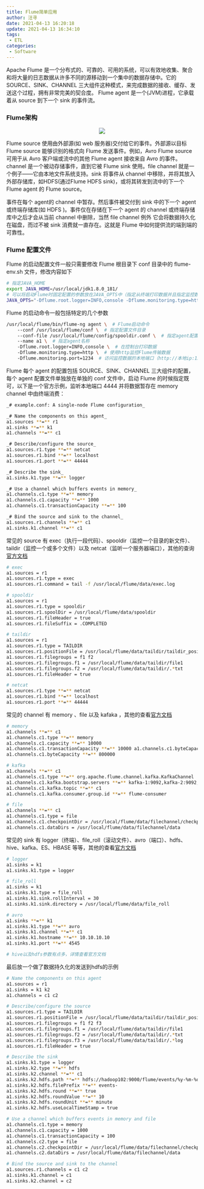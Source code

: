 ```yaml
---
title: Flume简单应用
author: 汪寻
date: 2021-04-13 16:20:18
update: 2021-04-13 16:34:10
tags:
 - ETL
categories:
 - Software
---
```


Apache Flume 是一个分布式的、可靠的、可用的系统，可以有效地收集、聚合和将大量的日志数据从许多不同的源移动到一个集中的数据存储中。它的 SOURCE、SINK、CHANNEL 三大组件这种模式，来完成数据的接收、缓存、发送这个过程，拥有非常完美的契合度。 Flume agent 是一个(JVM)进程，它承载着从 source 到下一个 sink 的事件流。

<!-- more -->

### **Flume架构**

<div align=center><img src="http://flume.apache.org/_images/UserGuide_image00.png"></div>

Flume source 使用由外部源(如 web 服务器)交付给它的事件。外部源以目标 Flume source 能够识别的格式向 Flume 发送事件。例如，Avro Flume source 可用于从 Avro 客户端或流中的其他 Flume agent 接收来自 Avro 的事件。channel 是一个被动存储事件，直到它被 Flume sink 使用。file channel 就是一个例子——它由本地文件系统支持。sink 将事件从 channel 中移除，并将其放入外部存储库，如HDFS(通过Flume HDFS sink)，或将其转发到流中的下一个 Flume agent 的 Flume source。

事件在每个 agent的 channel 中暂存。然后事件被交付到 sink 中的下一个 agent 或终端存储库(如 HDFS )。事件仅在存储在下一个 agent 的 channel 或终端存储库中之后才会从当前 channel 中删除，当然 file channel 例外 它会将数据持久化在磁盘，而过不被 sink 消费就一直存在。这就是 Flume 中如何提供流的端到端的可靠性。

### **Flume 配置文件**

Flume 的启动配置文件一般只需要修改 Flume 根目录下 conf 目录中的 flume-env.sh 文件，修改内容如下

```bash
# 指定JAVA_HOME
export JAVA_HOME=/usr/local/jdk1.8.0_181/
# 可以将启动Flume时固定配置的参数放在JAVA_OPTS中（指定从终端打印数据并且指定监控数据访问端口http://本地ip:1234/metrics），可以不设置
JAVA_OPTS="-Dflume.root.logger=INFO,console -Dflume.monitoring.type=http -Dflume.monitoring.port=1234"
```

Flume 的启动命令一般包括特定的几个参数

```bash
/usr/local/flume/bin/flume-ng agent \  # Flume启动命令
    --conf /usr/local/flume/conf \  # 指定配置文件目录
    --conf-file /usr/local/flume/config/spooldir.conf \  # 指定agent配置文件
    --name a1 \  # 指定agent名称
    -Dflume.root.logger=INFO,console \  # 在控制台打印数据
    -Dflume.monitoring.type=http \  # 使用http监控Flume传输数据
    -Dflume.monitoring.port=1234  # 访问监控数据的本地端口（http://本地ip:1234/metrics）
```

Flume 每个 agent 的配置包括 SOURCE、SINK、CHANNEL 三大组件的配置，每个 agent 配置文件单独放在单独的 conf 文件中，启动 Flume 的时候指定既可，以下是一个官方示例，监听本地端口 4444 并将数据暂存在 memory channel 中由终端消费：

```bash
_# example.conf: A single-node Flume configuration_ 

_# Name the components on this agent_ 
a1.sources **=** r1 
a1.sinks **=** k1 
a1.channels **=** c1 

_# Describe/configure the source_ 
a1.sources.r1.type **=** netcat 
a1.sources.r1.bind **=** localhost 
a1.sources.r1.port **=** 44444 

_# Describe the sink_ 
a1.sinks.k1.type **=** logger 

_# Use a channel which buffers events in memory_ 
a1.channels.c1.type **=** memory 
a1.channels.c1.capacity **=** 1000 
a1.channels.c1.transactionCapacity **=** 100 

_# Bind the source and sink to the channel_ 
a1.sources.r1.channels **=** c1 
a1.sinks.k1.channel **=** c1
```

常见的 source 有 exec（执行一段代码）、spooldir（监控一个目录的新文件）、taildir（监控一个或多个文件）以及 netcat（监听一个服务器端口），其他的查询[官方文档](http://flume.apache.org/releases/content/1.9.0/FlumeUserGuide.html#flume-sources)

```bash
# exec
a1.sources = r1
a1.sources.r1.type = exec
a1.sources.r1.command = tail -f /usr/local/flume/data/exec.log

# spooldir
a1.sources = r1
a1.sources.r1.type = spooldir
a1.sources.r1.spoolDir = /usr/local/flume/data/spooldir
a1.sources.r1.fileHeader = true
a1.sources.r1.fileSuffix = .COMPLETED

# taildir
a1.sources = r1
a1.sources.r1.type = TAILDIR
a1.sources.r1.positionFile = /usr/local/flume/data/taildir/taildir_position.json
a1.sources.r1.filegroups = f1 f2
a1.sources.r1.filegroups.f1 = /usr/local/flume/data/taildir/file1
a1.sources.r1.filegroups.f2 = /usr/local/flume/data/taildir/.*txt
a1.sources.r1.fileHeader = true

# netcat
a1.sources.r1.type **=** netcat 
a1.sources.r1.bind **=** localhost 
a1.sources.r1.port **=** 44444 
```

常见的 channel 有 memory 、file 以及 kafaka ，其他的查看[官方文档](http://flume.apache.org/releases/content/1.9.0/FlumeUserGuide.html#flume-channels)

```bash
# memory
a1.channels **=** c1 
a1.channels.c1.type **=** memory 
a1.channels.c1.capacity **=** 10000 
a1.channels.c1.transactionCapacity **=** 10000 a1.channels.c1.byteCapacityBufferPercentage **=** 20 
a1.channels.c1.byteCapacity **=** 800000

# kafka
a1.channels **=** c1 
a1.channels.c1.type **=** org.apache.flume.channel.kafka.KafkaChannel 
a1.channels.c1.kafka.bootstrap.servers **=** kafka-1:9092,kafka-2:9092,kafka-3:9092 
a1.channels.c1.kafka.topic **=** c1 
a1.channels.c1.kafka.consumer.group.id **=** flume-consumer

# file
a1.channels **=** c1 
a1.channels.c1.type = file
a1.channels.c1.checkpointDir = /usr/local/flume/data/filechannel/checkpoint
a1.channels.c1.dataDirs = /usr/local/flume/data/filechannel/data
```

常见的 sink 有 logger（终端）、file\_roll（滚动文件）、avro（端口）、hdfs、hive、kafka、ES、HBASE 等等，其他的查看[官方文档](http://flume.apache.org/releases/content/1.9.0/FlumeUserGuide.html#flume-sinks)

```bash
# logger
a1.sinks = k1
a1.sinks.k1.type = logger

# file_roll
a1.sinks = k1
a1.sinks.k1.type = file_roll
a1.sinks.k1.sink.rollInterval = 30
a1.sinks.k1.sink.directory = /usr/local/flume/data/file_roll

# avro
a1.sinks **=** k1 
a1.sinks.k1.type **=** avro 
a1.sinks.k1.channel **=** c1 
a1.sinks.k1.hostname **=** 10.10.10.10 
a1.sinks.k1.port **=** 4545

# hive以及hdfs参数有点多，详情查看官方文档
```

最后放一个做了数据持久化的发送到hdfs的示例

```bash
# Name the components on this agent
a1.sources = r1
a1.sinks = k1 k2
a1.channels = c1 c2

# Describe/configure the source
a1.sources.r1.type = TAILDIR
a1.sources.r1.positionFile = /usr/local/flume/data/taildir/taildir_position.json
a1.sources.r1.filegroups = f1 f2 f3
a1.sources.r1.filegroups.f1 = /usr/local/flume/data/taildir/file1
a1.sources.r1.filegroups.f2 = /usr/local/flume/data/taildir/.*txt
a1.sources.r1.filegroups.f3 = /usr/local/flume/data/taildir/.*log
a1.sources.r1.fileHeader = true

# Describe the sink
a1.sinks.k1.type = logger
a1.sinks.k2.type **=** hdfs 
a1.sinks.k2.channel **=** c1 
a1.sinks.k2.hdfs.path **=** hdfs://hadoop102:9000/flume/events/%y-%m-%d/%H%M/%S 
a1.sinks.k2.hdfs.filePrefix **=** events- 
a1.sinks.k2.hdfs.round **=** true 
a1.sinks.k2.hdfs.roundValue **=** 10 
a1.sinks.k2.hdfs.roundUnit **=** minute
a1.sinks.k2.hdfs.useLocalTimeStamp = true

# Use a channel which buffers events in memory and file
a1.channels.c1.type = memory
a1.channels.c1.capacity = 1000
a1.channels.c1.transactionCapacity = 100
a1.channels.c2.type = file
a1.channels.c2.checkpointDir = /usr/local/flume/data/filechannel/checkpoint
a1.channels.c2.dataDirs = /usr/local/flume/data/filechannel/data

# Bind the source and sink to the channel
a1.sources.r1.channels = c1 c2
a1.sinks.k1.channel = c1
a1.sinks.k2.channel = c2
```

